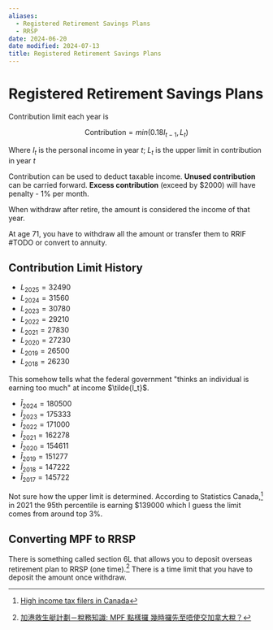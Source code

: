 ```yaml
---
aliases:
  - Registered Retirement Savings Plans
  - RRSP
date: 2024-06-20
date modified: 2024-07-13
title: Registered Retirement Savings Plans
---
```


# Registered Retirement Savings Plans

Contribution limit each year is

$$
\text{Contribution}=min(0.18I_{t-1},L_t)
$$

Where $I_t$ is the personal income in year $t$; $L_t$ is the upper limit in contribution in year $t$

Contribution can be used to deduct taxable income. **Unused contribution** can be carried forward. **Excess contribution** (exceed by $2000) will have penalty - 1% per month.

When withdraw after retire, the amount is considered the income of that year.

At age 71, you have to withdraw all the amount or transfer them to RRIF #TODO or convert to annuity.

## Contribution Limit History

- $L_{2025}=32490$
- $L_{2024}=31560$
- $L_{2023}=30780$
- $L_{2022}=29210$
- $L_{2021}=27830$
- $L_{2020}=27230$
- $L_{2019}=26500$
- $L_{2018}=26230$

This somehow tells what the federal government "thinks an individual is earning too much" at income $\tilde{I_t}$.

- $\tilde{I}_{2024}=180500$
- $\tilde{I}_{2023}=175333$
- $\tilde{I}_{2022}=171000$
- $\tilde{I}_{2021}=162278$
- $\tilde{I}_{2020}=154611$
- $\tilde{I}_{2019}=151277$
- $\tilde{I}_{2018}=147222$
- $\tilde{I}_{2017}=145722$

Not sure how the upper limit is determined. According to Statistics Canada,[^1] in 2021 the 95th percentile is earning $139000 which I guess the limit comes from around top 3%.

## Converting MPF to RRSP

There is something called section 6L that allows you to deposit overseas retirement plan to RRSP (one time).[^2] There is a time limit that you have to deposit the amount once withdraw.

[^1]: [High income tax filers in Canada](https://www150.statcan.gc.ca/t1/tbl1/en/tv.action?pid=1110005501&pickMembers%5B0%5D=1.1&pickMembers%5B1%5D=3.4&cubeTimeFrame.startYear=2017&cubeTimeFrame.endYear=2021)
[^2]: [加港救生艇計劃－稅務知識: MPF 點樣攞 幾時攞先至唔使交加拿大稅？](https://youtu.be/YJjg63xEgY8?t=306)
